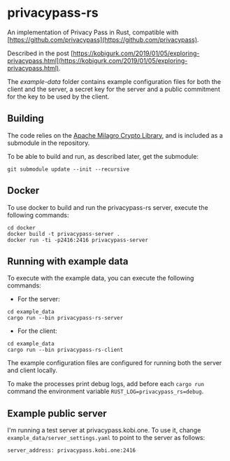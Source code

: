 # privacypass-rs

An implementation of Privacy Pass in Rust, compatible with [https://github.com/privacypass](https://github.com/privacypass).

Described in the post [https://kobigurk.com/2019/01/05/exploring-privacypass.html](https://kobigurk.com/2019/01/05/exploring-privacypass.html).

The *example-data* folder contains example configuration files for both the client and the server, a secret key for the server and a public commitment for the key to be used by the client.

## Building

The code relies on the [Apache Milagro Crypto Library](https://milagro.apache.org/), and is included as a submodule in the repository.

To be able to build and run, as described later, get the submodule:
```
git submodule update --init --recursive
```

## Docker

To use docker to build and run the privacypass-rs server, execute the following commands:

```
cd docker
docker build -t privacypass-server .
docker run -ti -p2416:2416 privacypass-server
```

## Running with example data

To execute with the example data, you can execute the following commands:

* For the server:
```
cd example_data
cargo run --bin privacypass-rs-server
```

* For the client:
```
cd example_data
cargo run --bin privacypass-rs-client
```

The example configuration files are configured for running both the server and client locally.

To make the processes print debug logs, add before each `cargo run` command the environment variable `RUST_LOG=privacypass_rs=debug`.

## Example public server

I'm running a test server at privacypass.kobi.one. To use it, change `example_data/server_settings.yaml` to point to the server as follows:

```
server_address: privacypass.kobi.one:2416
```
